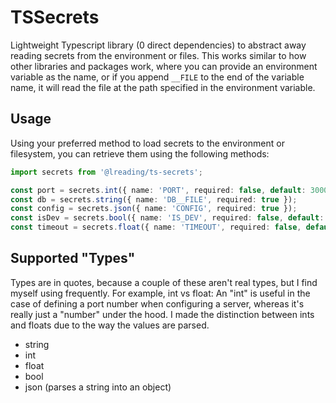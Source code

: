 # TSSecrets
Lightweight Typescript library (0 direct dependencies) to abstract away reading secrets from the environment or files.  This works similar to how other libraries and packages work, where you can provide an environment variable as the name, or if you append `__FILE` to the end of the variable name, it will read the file at the path specified in the environment variable.

## Usage
Using your preferred method to load secrets to the environment or filesystem, you can retrieve them using the following methods:
```TypeScript
import secrets from '@lreading/ts-secrets';

const port = secrets.int({ name: 'PORT', required: false, default: 3000 });
const db = secrets.string({ name: 'DB__FILE', required: true });
const config = secrets.json({ name: 'CONFIG', required: true });
const isDev = secrets.bool({ name: 'IS_DEV', required: false, default: false });
const timeout = secrets.float({ name: 'TIMEOUT', required: false, default: 5.0 });
```

## Supported "Types"
Types are in quotes, because a couple of these aren't real types, but I find myself using frequently.  For example, int vs float:  An "int" is useful in the case of defining a port number when configuring a server, whereas it's really just a "number" under the hood.  I made the distinction between ints and floats due to the way the values are parsed.

- string
- int
- float
- bool
- json (parses a string into an object)
